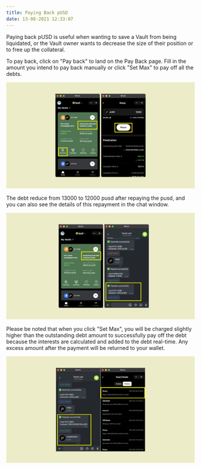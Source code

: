 ```yaml
---
title: Paying Back pUSD
date: 13-08-2021 12:33:07
---
```


Paying back pUSD is useful when wanting to save a Vault from being liquidated, or the Vault owner wants to decrease the size of their position or to free up the collateral.

To pay back, click on "Pay back" to land on the Pay Back page. Fill in the amount you intend to pay back manually or click "Set Max" to pay off all the debts.

![](../assets/leaf-payback-p1.png)

The debt reduce from 13000 to 12000 pusd after repaying the pusd, and you can also see the details of this repayment in the chat window.

![](../assets/leaf-payback-p2.png)

Please be noted that when you click "Set Max", you will be charged slightly higher than the outstanding debt amount to successfully pay off the debt because the interests are calculated and added to the debt real-time. Any excess amount after the payment will be returned to your wallet.

![](../assets/payback-p2.png)

